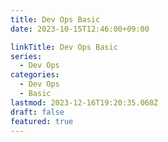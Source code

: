 ```yaml
---
title: Dev Ops Basic
date: 2023-10-15T12:46:00+09:00

linkTitle: Dev Ops Basic
series:
  - Dev Ops
categories:
  - Dev Ops
  - Basic
lastmod: 2023-12-16T19:20:35.068Z
draft: false
featured: true
---
```

